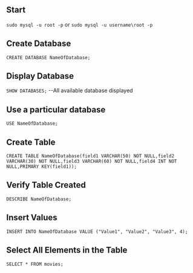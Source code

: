 ## Start
`sudo mysql -u root -p`  or  `sudo mysql -u username\root -p`


## Create Database

`CREATE DATABASE NameOfDatabase;`

## Display Database

`SHOW DATABASES;` --All available database displayed

## Use a particular database

`USE NameOfDatabase;`

## Create Table

`CREATE TABLE NameOfDatabase(field1 VARCHAR(50) NOT NULL,field2 VARCHAR(30) NOT NULL,field3 VARCHAR(60) NOT NULL,field4 INT NOT NULL,PRIMARY KEY(field1));`

## Verify Table Created

`DESCRIBE NameOfDatabase;`

## Insert Values

`INSERT INTO NameOfDatabase VALUE ("Value1", "Value2", "Value3", 4);`

## Select All Elements in the Table

`SELECT * FROM movies;`

